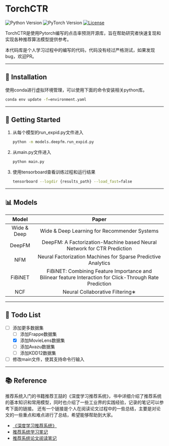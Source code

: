 # TorchCTR

![Python Version](https://img.shields.io/badge/Python-3.7+-blue.svg) ![PyTorch Version](https://img.shields.io/badge/PyTorch-2.0+-blue.svg) [![License](https://img.shields.io/badge/license-MIT-blue.svg)](LICENSE)

TorchCTR是使用Pytorch编写的点击率预测开源库，旨在帮助研究者快速复现和实现各种推荐算法模型提供参考。

本代码库是个人学习过程中的编写的代码，代码没有经过严格测试，如果发现bug，欢迎PR。

---

## 👋 Installation

使用conda进行虚拟环境管理，可以使用下面的命令安装相关python库。

```bash
conda env update -f=environment.yaml
```

---

## 🥳 Getting Started

1. 从每个模型的run_expid.py文件进入

   ```bash
   python -m models.deepfm.run_expid.py
   ```
2. 从main.py文件进入

   ```bash
   python main.py
   ```
3. 使用tensorboard查看训练过程和运行结果

   ```bash
   tensorboard --logdir {results_path} --load_fast=false
   ```

---

## 📊 Models

|    Model    |                                                  Paper                                                  |
| :---------: | :------------------------------------------------------------------------------------------------------: |
| Wide & Deep |                               Wide & Deep Learning for Recommender Systems                               |
|   DeepFM   |                 DeepFM: A Factorization-Machine based Neural Network for CTR Prediction                 |
|     NFM     |                      Neural Factorization Machines for Sparse Predictive Analytics                      |
|   FiBiNET   | FiBiNET: Combining Feature Importance and Bilinear feature Interaction for Click-Through Rate Prediction |
|     NCF     |                                     Neural Collaborative Filtering∗                                     |

---

## 📝 Todo List

- [ ] 添加更多数据集
  - [ ] 添加Frappe数据集
  - [X] 添加MovieLens数据集
  - [ ] 添加Avazu数据集
  - [ ] 添加KDD12数据集
- [ ] 修改main文件，使其支持命令行输入

---

## 📚 Reference

推荐系统入门的书籍推荐王喆的《深度学习推荐系统》，书中详细介绍了推荐系统的基本知识和常用模型，同时也介绍了一些工业界的实践经验，记录的笔记可以参考下面的链接。
还有一个链接是个人在阅读论文过程中的一些总结，主要是对论文的一些重点和难点进行了总结，希望能够帮助到大家。

- [《深度学习推荐系统》](https://weread.qq.com/web/bookDetail/b7732f20813ab7c33g015dea)
- [推荐系统学习笔记](https://www.wolai.com/wyx-hhhh/9AzgMp2jcfaVkdZusY1Biv)
- [推荐系统论文阅读笔记](https://www.wolai.com/wyx-hhhh/b47zdaJfje2eqv5w39JstG)

